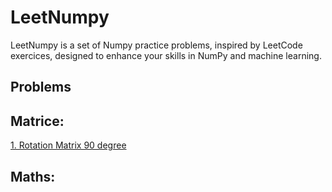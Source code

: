 # LeetNumpy
LeetNumpy is a set of Numpy practice problems, inspired by LeetCode exercices, designed to enhance your skills in NumPy and machine learning.

## Problems

## Matrice:
[1. Rotation Matrix 90 degree](https://github.com/xav-nal/LeetNumpy/blob/main/1_rotation_matrix_90.ipynb) 

## Maths:
<!-- [2. Standardize the Data](https://github.com/xav-nal/LeetNumpy/blob/main/2_standardize_data.ipynb) -->
